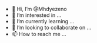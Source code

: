 - 👋 Hi, I’m @Mhdyezeno
- 👀 I’m interested in ...
- 🌱 I’m currently learning ...
- 💞️ I’m looking to collaborate on ...
- 📫 How to reach me ...

<!---
Mhdyezeno/Mhdyezeno is a ✨ special ✨ repository because its `README.md` (this file) appears on your GitHub profile.
You can click the Preview link to take a look at your changes.
--->
